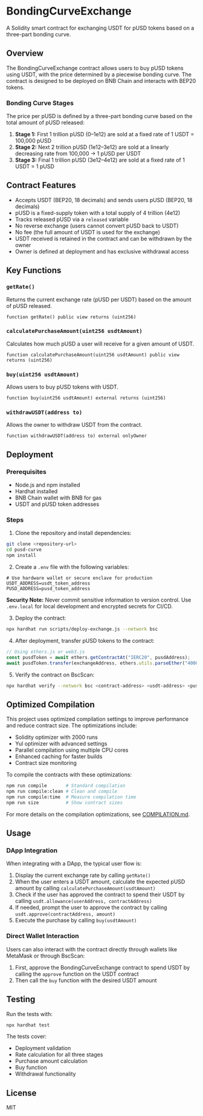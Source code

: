 # BondingCurveExchange

A Solidity smart contract for exchanging USDT for pUSD tokens based on a three-part bonding curve.

## Overview

The BondingCurveExchange contract allows users to buy pUSD tokens using USDT, with the price determined by a piecewise bonding curve. The contract is designed to be deployed on BNB Chain and interacts with BEP20 tokens.

### Bonding Curve Stages

The price per pUSD is defined by a three-part bonding curve based on the total amount of pUSD released:

1. **Stage 1:** First 1 trillion pUSD (0–1e12) are sold at a fixed rate of 1 USDT = 100,000 pUSD
2. **Stage 2:** Next 2 trillion pUSD (1e12–3e12) are sold at a linearly decreasing rate from 100,000 → 1 pUSD per USDT
3. **Stage 3:** Final 1 trillion pUSD (3e12–4e12) are sold at a fixed rate of 1 USDT = 1 pUSD

## Contract Features

- Accepts USDT (BEP20, 18 decimals) and sends users pUSD (BEP20, 18 decimals)
- pUSD is a fixed-supply token with a total supply of 4 trillion (4e12)
- Tracks released pUSD via a `released` variable
- No reverse exchange (users cannot convert pUSD back to USDT)
- No fee (the full amount of USDT is used for the exchange)
- USDT received is retained in the contract and can be withdrawn by the owner
- Owner is defined at deployment and has exclusive withdrawal access

## Key Functions

### `getRate()`

Returns the current exchange rate (pUSD per USDT) based on the amount of pUSD released.

```solidity
function getRate() public view returns (uint256)
```

### `calculatePurchaseAmount(uint256 usdtAmount)`

Calculates how much pUSD a user will receive for a given amount of USDT.

```solidity
function calculatePurchaseAmount(uint256 usdtAmount) public view returns (uint256)
```

### `buy(uint256 usdtAmount)`

Allows users to buy pUSD tokens with USDT.

```solidity
function buy(uint256 usdtAmount) external returns (uint256)
```

### `withdrawUSDT(address to)`

Allows the owner to withdraw USDT from the contract.

```solidity
function withdrawUSDT(address to) external onlyOwner
```

## Deployment

### Prerequisites

- Node.js and npm installed
- Hardhat installed
- BNB Chain wallet with BNB for gas
- USDT and pUSD token addresses

### Steps

1. Clone the repository and install dependencies:

```bash
git clone <repository-url>
cd pusd-curve
npm install
```

2. Create a `.env` file with the following variables:

```
# Use hardware wallet or secure enclave for production
USDT_ADDRESS=usdt_token_address
PUSD_ADDRESS=pusd_token_address
```

**Security Note:** Never commit sensitive information to version control. Use `.env.local` for local development and encrypted secrets for CI/CD.

3. Deploy the contract:

```bash
npx hardhat run scripts/deploy-exchange.js --network bsc
```

4. After deployment, transfer pUSD tokens to the contract:

```javascript
// Using ethers.js or web3.js
const pusdToken = await ethers.getContractAt("IERC20", pusdAddress);
await pusdToken.transfer(exchangeAddress, ethers.utils.parseEther("4000000000000"));
```

5. Verify the contract on BscScan:

```bash
npx hardhat verify --network bsc <contract-address> <usdt-address> <pusd-address>
```

## Optimized Compilation

This project uses optimized compilation settings to improve performance and reduce contract size. The optimizations include:

- Solidity optimizer with 2000 runs
- Yul optimizer with advanced settings
- Parallel compilation using multiple CPU cores
- Enhanced caching for faster builds
- Contract size monitoring

To compile the contracts with these optimizations:

```bash
npm run compile       # Standard compilation
npm run compile:clean # Clean and compile
npm run compile:time  # Measure compilation time
npm run size          # Show contract sizes
```

For more details on the compilation optimizations, see [COMPILATION.md](./COMPILATION.md).

## Usage

### DApp Integration

When integrating with a DApp, the typical user flow is:

1. Display the current exchange rate by calling `getRate()`
2. When the user enters a USDT amount, calculate the expected pUSD amount by calling `calculatePurchaseAmount(usdtAmount)`
3. Check if the user has approved the contract to spend their USDT by calling `usdt.allowance(userAddress, contractAddress)`
4. If needed, prompt the user to approve the contract by calling `usdt.approve(contractAddress, amount)`
5. Execute the purchase by calling `buy(usdtAmount)`

### Direct Wallet Interaction

Users can also interact with the contract directly through wallets like MetaMask or through BscScan:

1. First, approve the BondingCurveExchange contract to spend USDT by calling the `approve` function on the USDT contract
2. Then call the `buy` function with the desired USDT amount

## Testing

Run the tests with:

```bash
npx hardhat test
```

The tests cover:
- Deployment validation
- Rate calculation for all three stages
- Purchase amount calculation
- Buy function
- Withdrawal functionality

## License

MIT

